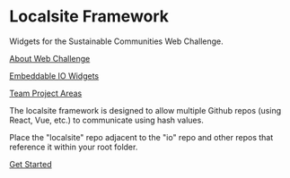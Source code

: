 # Localsite Framework  

Widgets for the Sustainable Communities Web Challenge.   


[About Web Challenge](https://model.earth/community/challenge/)  

[Embeddable IO Widgets](https://model.earth/io/charts/)

[Team Project Areas](https://model.earth/community/)  


The localsite framework is designed to allow multiple Github repos (using React,&nbsp;Vue, etc.) to communicate using hash values.  

Place the "localsite" repo adjacent to the "io" repo and other repos that reference it within your root folder.


[Get Started](start/) 

<!--

To do: backing up shows black rectangle instead of video.  
-->